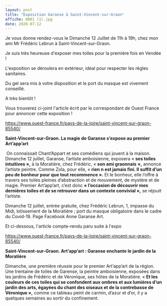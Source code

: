 ```yaml
---
layout: post
title: "Exposition Garanse à Saint-Vincent-sur-Graon"
affiche: 0001 (1).jpg
date: 2020-07-12
---
```


Je vous donne rendez-vous le Dimanche 12 Juillet de 11h à 19h, chez mon ami Mr Frédéric Lebrun à Saint-Vincent-sur-Graon.

Je suis très heureuse d'exposer mes toiles pour la première fois en Vendée !

L'exposition se déroulera en extérieur, idéal pour respecter les règles sanitaires.

Du gel sera mis à votre disposition et le port du masque est vivement conseillé.

A très bientôt !



Vous trouverez ci-joint l'article écrit par le correspondant de Ouest France pour annoncer cette exposition !

https://www.ouest-france.fr/pays-de-la-loire/saint-vincent-sur-graon-85540/

**Saint-Vincent-sur-Graon. La magie de Garanse s’expose au premier Art’app’art**

​	On connaissait Chant’Appart et ses comédiens qui jouent à la maison. Dimanche 12 juillet, Garanse, l’artiste amboisienne, exposera « **ses toiles intuitives »,** à la Moratière, chez Frédéric, « **son ami graonnais** **»,** annonce l’artiste peintre. Comme Zola, pour elle, « **rien n est jamais fini. Il suffit d’un peu de bonheur pour que tout recommence ».** Et le bonheur, elle l’offre à travers ses toiles pleines d’abstraction et de mouvement, de mystère et de magie. Premier Art’app’art, c’est donc **« l’occasion de découvrir mes dernières toiles et de se retrouver dans un contexte convivial »,** se réjouit l’artiste.                        

Dimanche 12 juillet, entrée gratuite, chez Frédéric Lebrun, 1, impasse du Midi, lotissement de la Moratière ; port du masque obligatoire dans le cadre du Covid-19. Page Facebook Anne Garanse Art.



Et ci-dessous, l'article compte-rendu paru suite à l'expo

https://www.ouest-france.fr/pays-de-la-loire/saint-vincent-sur-graon-85540/

**Saint-Vincent-sur-Graon. Art’app’art : Garanse enchante le jardin de la Moratière**

Dimanche, une première réussie pour le premier Art’app’art de la région. Une trentaine de toiles de Garense, la peintre amboisienne, exposées dans les jardins de Frédéric et de Véronique, ses hôtes de la Moratière. « **Et les couleurs de ces toiles qui se confondent aux ombres et aux lumières d’un jardin des arts, égayées du chant des oiseaux et de la contrebasse de Véronique »,** comme ce tableau peint de carmin, d’azur et d’or, il y a quelques semaines au sortir du confinement.